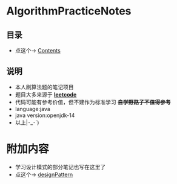 # AlgorithmPracticeNotes
## 目录 
* 点这个-> [Contents](Contents.md)
## 说明
* 本人刷算法题的笔记项目
* 题目大多来源于 **[leetcode](https://leetcode.com/)**
* 代码可能有参考价值，但不建作为标准学习 ~~**自学野路子不值得参考**~~
* language:java
* java version:openjdk-14
* 以上|･_･`)

# 附加内容
* 学习设计模式的部分笔记也写在这里了
* 点这个-> [designPattern](src/main/java/designPattern/readme.md)
